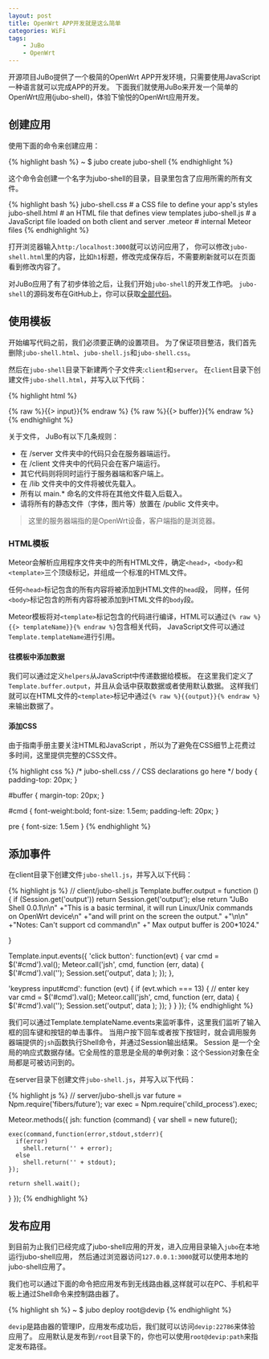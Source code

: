```yaml
---
layout: post
title: OpenWrt APP开发就是这么简单
categories: WiFi
tags:
    - JuBo
    - OpenWrt
---
```


开源项目JuBo提供了一个极简的OpenWrt APP开发环境，只需要使用JavaScript一种语言就可以完成APP的开发。
下面我们就使用JuBo来开发一个简单的OpenWrt应用(jubo-shell)，体验下愉悦的OpenWrt应用开发。

## 创建应用

使用下面的命令来创建应用：

{% highlight bash %}
~ $ jubo create jubo-shell
{% endhighlight %}

这个命令会创建一个名字为jubo-shell的目录，目录里包含了应用所需的所有文件。

{% highlight bash %}
jubo-shell.css   # a CSS file to define your app's styles
jubo-shell.html  # an HTML file that defines view templates
jubo-shell.js    # a JavaScript file loaded on both client and server
.meteor          # internal Meteor files
{% endhighlight %}

打开浏览器输入`http:/localhost:3000`就可以访问应用了，
你可以修改`jubo-shell.html`里的内容，比如`h1`标题，修改完成保存后，不需要刷新就可以在页面看到修改内容了。

对JuBo应用了有了初步体验之后，让我们开始`jubo-shell`的开发工作吧。
`jubo-shell`的源码发布在GitHub上，你可以获取[全部代码](https://github.com/jubolin/jubo-shell)。

## 使用模板
开始编写代码之前，我们必须要正确的设置项目。
为了保证项目整洁，我们首先删除`jubo-shell.html`、`jubo-shell.js`和`jubo-shell.css`。

然后在`jubo-shell`目录下新建两个子文件夹:`client`和`server`。
在`client`目录下创建文件`jubo-shell.html`，并写入以下代码：

{% highlight html %}
  <!-- jubo-shell.html -->
  <head>
    <title>jubo-shell</title>
  </head>

  <body>
    <div class="container">
      {% raw %}{{> input}}{% endraw %}
      {% raw %}{{> buffer}}{% endraw %}
    </div>
  </body>

  <template name="input">
    <div class="row">
      <div class="input-group">
        <input type="text" class="form-control" id="cmd">
        <span class="input-group-btn">
          <button class="btn btn-primary" type="button">Run</button>
        </span>
      </div>
    </div>
  </template>

  <template name="buffer">
    <div class="row" id="buffer">
      <pre>{% raw %}{{ output }}{% endraw %}</pre>
    </div>
  </template>
{% endhighlight %}

关于文件，  JuBo有以下几条规则：

* 在 /server 文件夹中的代码只会在服务器端运行。
* 在 /client 文件夹中的代码只会在客户端运行。
* 其它代码则将同时运行于服务器端和客户端上。
* 在 /lib 文件夹中的文件将被优先载入。
* 所有以 main.* 命名的文件将在其他文件载入后载入。
* 请将所有的静态文件（字体，图片等）放置在 /public 文件夹中。

> 这里的服务器端指的是OpenWrt设备，客户端指的是浏览器。

### HTML模板
Meteor会解析应用程序文件夹中的所有HTML文件，确定`<head>`，`<body>`和`<template>`三个顶级标记，并组成一个标准的HTML文件。

任何`<head>`标记包含的所有内容将被添加到HTML文件的`head`段，
同样，任何`<body>`标记包含的所有内容将被添加到HTML文件的`body`段。

Meteor模板将对`<template>`标记包含的代码进行编译，HTML可以通过`{% raw %}{{> templateName}}{% endraw %}`包含相关代码，
JavaScript文件可以通过`Template.templateName`进行引用。

#### 往模板中添加数据
我们可以通过定义`helpers`从JavaScript中传递数据给模板。
在这里我们定义了`Template.buffer.output`，并且从会话中获取数据或者使用默认数据。
这样我们就可以在HTML文件的`<template>`标记中通过`{% raw %}{{output}}{% endraw %}`来输出数据了。

#### 添加CSS
由于指南手册主要关注HTML和JavaScript ，所以为了避免在CSS细节上花费过多时间，这里提供完整的CSS文件。

{% highlight css %}
/* jubo-shell.css */
/* CSS declarations go here */
body {
  padding-top: 20px;
}

#buffer {
  margin-top: 20px;
}

#cmd {
  font-weight:bold;
  font-size: 1.5em;
  padding-left: 20px;
}

pre {
  font-size: 1.5em
}
{% endhighlight %}

## 添加事件
在client目录下创建文件`jubo-shell.js`，并写入以下代码：

{% highlight js %}
// client/jubo-shell.js
Template.buffer.output = function () {
  if (Session.get('output'))
    return Session.get('output');
  else
    return "JuBo Shell 0.0.1\n\n"
          +"This is a basic terminal, it will run Linux/Unix commands on OpenWrt device\n"
          +"and will print on the screen the output."
          +"\n\n"
          +"Notes: Can't support cd command\n"
          +"       Max output buffer is 200*1024."

}

Template.input.events({
  'click button': function(evt) {
    var cmd  = $('#cmd').val();
    Meteor.call('jsh', cmd, function (err, data) {
      $('#cmd').val('');
      Session.set('output', data );
    });
  },

  'keypress input#cmd': function (evt) {
    if (evt.which === 13) { // enter key
      var cmd  = $('#cmd').val();
      Meteor.call('jsh', cmd, function (err, data) {
        $('#cmd').val('');
        Session.set('output', data );
      });
    }
  }
});
{% endhighlight %}

我们可以通过Template.templateName.events来监听事件，这里我们监听了输入框的回车键和按钮的单击事件。
当用户按下回车或者按下按钮时，就会调用服务器端提供的`jsh`函数执行Shell命令，并通过Session输出结果。
Session 是一个全局的响应式数据存储。它全局性的意思是全局的单例对象：这个Session对象在全局都是可被访问到的。

在server目录下创建文件`jubo-shell.js`，并写入以下代码：

{% highlight js %}
// server/jubo-shell.js
var future = Npm.require('fibers/future');
var exec = Npm.require('child_process').exec;

Meteor.methods({
  jsh: function (command) {
    var shell = new future();

    exec(command,function(error,stdout,stderr){
      if(error)
        shell.return('' + error);
      else
        shell.return('' + stdout);
    });

    return shell.wait();
  }
});
{% endhighlight %}

## 发布应用
到目前为止我们已经完成了jubo-shell应用的开发，进入应用目录输入`jubo`在本地运行jubo-shell应用，
然后通过浏览器访问`127.0.0.1:3000`就可以使用本地的jubo-shell应用了。

我们也可以通过下面的命令把应用发布到无线路由器,这样就可以在PC、手机和平板上通过Shell命令来控制路由器了。

{% highlight sh %}
~ $ jubo deploy root@devip
{% endhighlight %}

`devip`是路由器的管理IP，应用发布成功后，我们就可以访问`devip:22786`来体验应用了。
应用默认是发布到`/root`目录下的，你也可以使用`root@devip:path`来指定发布路径。

